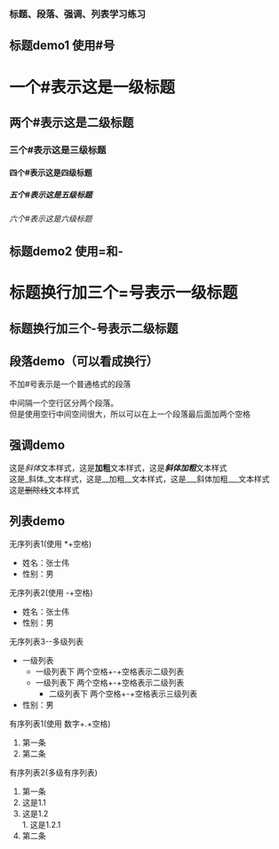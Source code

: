 ### 标题、段落、强调、列表学习练习  

## 标题demo1 使用#号  
# 一个#表示这是一级标题  
## 两个#表示这是二级标题  
### 三个#表示这是三级标题  
#### 四个#表示这是四级标题  
##### 五个#表示这是五级标题  
###### 六个#表示这是六级标题  

## 标题demo2 使用=和-
  
标题换行加三个=号表示一级标题  
===
标题换行加三个-号表示二级标题  
---
 
## 段落demo（可以看成换行）  
不加#号表示是一个普通格式的段落  

中间隔一个空行区分两个段落。  
但是使用空行中间空间很大，所以可以在上一个段落最后面加两个空格  

## 强调demo
这是*斜体*文本样式，这是**加粗**文本样式，这是***斜体加粗***文本样式  
这是_斜体_文本样式，这是__加粗__文本样式，这是___斜体加粗___文本样式  
这是~~删除线~~文本样式

## 列表demo
无序列表1(使用  *+空格)
* 姓名：张士伟
* 性别：男

无序列表2(使用 -+空格)
- 姓名：张士伟
- 性别：男

无序列表3--多级列表
- 一级列表  
  - 一级列表下 两个空格+-+空格表示二级列表
  - 一级列表下 两个空格+-+空格表示二级列表
    - 二级列表下  两个空格+-+空格表示三级列表
- 性别：男

有序列表1(使用 数字+.+空格)
1. 第一条
2. 第二条

有序列表2(多级有序列表)
1. 第一条  
  1. 这是1.1  
  2. 这是1.2  
    1. 这是1.2.1  
2. 第二条
